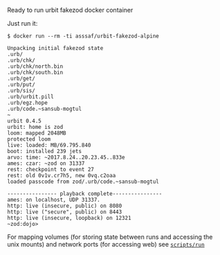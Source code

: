Ready to run urbit fakezod docker container

Just run it:
```
$ docker run --rm -ti asssaf/urbit-fakezod-alpine

Unpacking initial fakezod state
.urb/
.urb/chk/
.urb/chk/north.bin
.urb/chk/south.bin
.urb/get/
.urb/put/
.urb/sis/
.urb/urbit.pill
.urb/egz.hope
.urb/code.~sansub-mogtul
~
urbit 0.4.5
urbit: home is zod
loom: mapped 2048MB
protected loom
live: loaded: MB/69.795.840
boot: installed 239 jets
arvo: time: ~2017.8.24..20.23.45..833e
ames: czar: ~zod on 31337
rest: checkpoint to event 27
rest: old 0v1v.cr7h5, new 0vq.c2oaa
loaded passcode from zod/.urb/code.~sansub-mogtul

---------------- playback complete----------------
ames: on localhost, UDP 31337.
http: live (insecure, public) on 8080
http: live ("secure", public) on 8443
http: live (insecure, loopback) on 12321
~zod:dojo>
```

For mapping volumes (for storing state between runs and accessing the unix mounts) and network ports (for accessing web) see [`scripts/run`](scripts/run)
